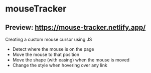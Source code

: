 # mouseTracker
## Preview: https://mouse-tracker.netlify.app/

Creating a custom mouse cursor using JS
- Detect where the mouse is on the page
- Move the mouse to that position
- Move the shape (with easing) when the mouse is moved
- Change the style when hovering over any link
